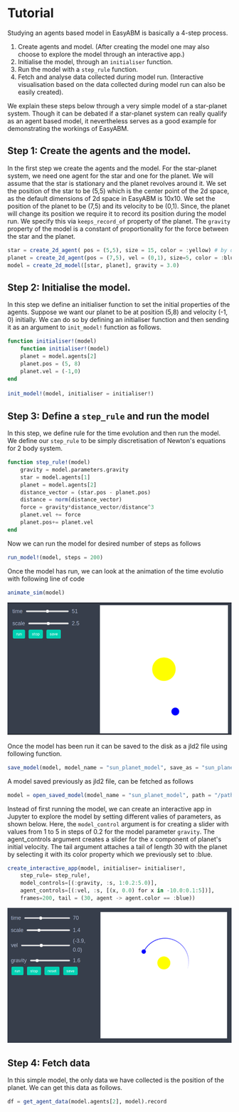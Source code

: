 # Tutorial

Studying an agents based model in EasyABM is basically a 4-step process. 

1. Create agents and model. (After creating the model one may also choose to explore the model through an interactive app.) 
2. Initialise the model, through an `initialiser` function.
3. Run the model with a `step_rule` function.
4. Fetch and analyse data collected during model run. (Interactive visualisation based on the data collected during model run can also be easily created).

We explain these steps below through a very simple model of a star-planet system. Though it can be debated if a star-planet system can really qualify as an agent based model, it nevertheless serves as a good example for demonstrating the workings of EasyABM. 

## Step 1: Create the agents and the model.

In the first step we create the agents and the model. For the star-planet system, we need one agent for the star and one for the planet. We will assume that the star is stationary and the planet revolves around it. We set the position of the star to be (5,5) which is the center point of the 2d space, as the default dimensions of 2d space in EasyABM is 10x10. We set the position of the planet to be (7,5) and its velocity to be (0,1). Since, the planet will change its position we require it to record its position during the model run. We specify this via `keeps_record_of` property of the planet. The `gravity` property of the model is a constant of proportionality for the force between the star and the planet. 

```julia
star = create_2d_agent( pos = (5,5), size = 15, color = :yellow) # by default 2d space is 10x10, so that (5,5) is center.
planet = create_2d_agent(pos = (7,5), vel = (0,1), size=5, color = :blue, keeps_record_of = [:pos]) 
model = create_2d_model([star, planet], gravity = 3.0)
```

## Step 2: Initialise the model.

In this step we define an initialiser function to set the initial properties of the agents. Suppose we want our planet to be at position (5,8) and velocity (-1, 0) initially. We can do so by defining an initialiser function and then sending it as an argument to `init_model!` function as follows.

```julia
function initialiser!(model)
    function initialiser!(model)
    planet = model.agents[2]
    planet.pos = (5, 8)
    planet.vel = (-1,0)
end

init_model!(model, initialiser = initialiser!)
```

## Step 3: Define a `step_rule` and run the model

In this step, we define rule for the time evolution and then run the model. We define our `step_rule` to be simply discretisation of Newton's equations for 2 body system.

```julia
function step_rule!(model)
    gravity = model.parameters.gravity
    star = model.agents[1]
    planet = model.agents[2]
    distance_vector = (star.pos - planet.pos)
    distance = norm(distance_vector)
    force = gravity*distance_vector/distance^3
    planet.vel += force
    planet.pos+= planet.vel  
end
```
Now we can run the model for desired number of steps as follows

```julia
run_model!(model, steps = 200)
```

Once the model has run, we can look at the animation of the time evolutio with following line of code

```julia
animate_sim(model)
```

![png](assets/StarPlanetSystem/StarPlanetAnim1.png)


Once the model has been run it can be saved to the disk as a jld2 file using following function.

```julia
save_model(model, model_name = "sun_planet_model", save_as = "sun_planet.jld2", folder = "/path/to/folder/")
```

A model saved previously as jld2 file, can be fetched as follows 

```julia
model = open_saved_model(model_name = "sun_planet_model", path = "/path/to/folder/sun_planet.jld2")
```

Instead of first running the model, we can create an interactive app in Jupyter to explore the model by setting different valies of parameters, as shown below. Here, the `model_control` argument is for creating a slider with values from 1 to 5 in steps of 0.2 for the model parameter `gravity`. The agent_controls argument creates a slider for the x component of planet's initial velocity. The tail argument attaches a tail of length 30 with the planet by selecting it with its color property which we previously set to :blue. 

```julia
create_interactive_app(model, initialiser= initialiser!,
    step_rule= step_rule!,
    model_controls=[(:gravity, :s, 1:0.2:5.0)], 
    agent_controls=[(:vel, :s, [(x, 0.0) for x in -10.0:0.1:5])],
    frames=200, tail = (30, agent -> agent.color == :blue)) 
```

![png](assets/StarPlanetSystem/StarPlanetIntApp.png)



## Step 4: Fetch data

In this simple model, the only data we have collected is the position of the planet. We can get this data as follows. 

```julia
df = get_agent_data(model.agents[2], model).record
```





